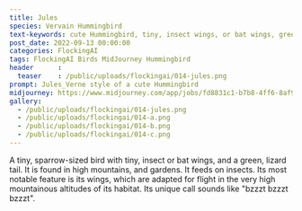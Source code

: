 ```yaml
---
title: Jules
species: Vervain Hummingbird
text-keywords: cute Hummingbird, tiny, insect wings, or bat wings, green, lizard tail
post_date: 2022-09-13 00:00:00
categories: FlockingAI
tags: FlockingAI Birds MidJourney Hummingbird
header      :
  teaser    : /public/uploads/flockingai/014-jules.png
prompt: Jules_Verne style of a cute Hummingbird
midjourney: https://www.midjourney.com/app/jobs/fd8831c1-b7b8-4ff6-8af9-9a8606153cd2
gallery: 
  - /public/uploads/flockingai/014-jules.png
  - /public/uploads/flockingai/014-a.png
  - /public/uploads/flockingai/014-b.png
  - /public/uploads/flockingai/014-c.png
---
```


A tiny, sparrow-sized bird with tiny, insect or bat wings, and a green, lizard tail. It is found in high mountains, and gardens. It feeds on insects. Its most notable feature is its wings, which are adapted for flight in the very high mountainous altitudes of its habitat.  Its unique call sounds like "bzzzt bzzzt bzzzt".
